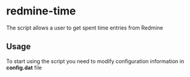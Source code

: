 redmine-time
============

The script allows a user to get spent time entries from Redmine

Usage
-----

To start using the script you need to modify configuration information in **config.dat** file